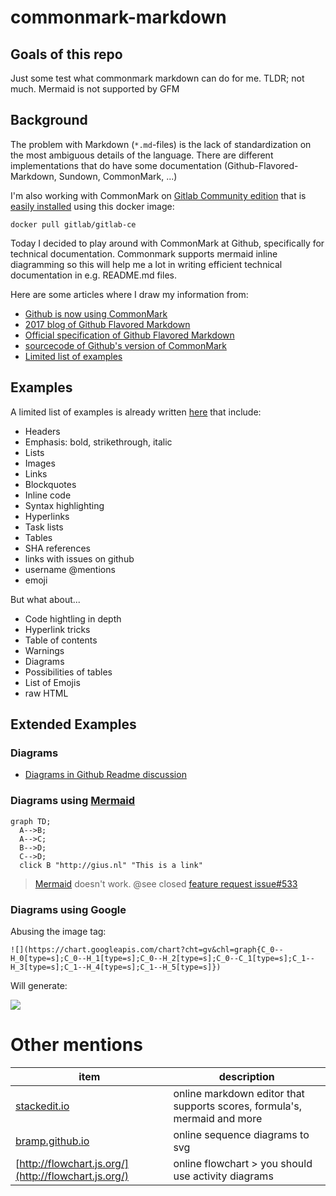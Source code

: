 # commonmark-markdown

## Goals of this repo

Just some test what commonmark markdown can do for me. TLDR; not much. Mermaid is not supported by GFM

## Background

The problem with Markdown (`*.md`-files) is the lack of standardization on the most ambiguous details of the language. There are different implementations that do have some documentation (Github-Flavored-Markdown, Sundown, CommonMark, ...)

I'm also working with CommonMark on [Gitlab Community edition](https://about.gitlab.com/) that is [easily installed](https://hub.docker.com/r/gitlab/gitlab-ce/) using this docker image:

```docker
docker pull gitlab/gitlab-ce
```

Today I decided to play around with CommonMark at Github, specifically for technical documentation. Commonmark supports mermaid inline diagramming so this will help me a lot in writing efficient technical documentation in e.g. README.md files.

Here are some articles where I draw my information from:

- [Github is now using CommonMark](https://talk.commonmark.org/t/github-is-now-using-commonmark-and-a-modified-version-of-cmark/2365)
- [2017 blog of Github Flavored Markdown](https://github.blog/2017-03-14-a-formal-spec-for-github-markdown/)
- [Official specification of Github Flavored Markdown](https://github.github.com/gfm/)
- [sourcecode of Github's version of CommonMark](https://github.com/github/cmark-gfm)
- [Limited list of examples](https://guides.github.com/features/mastering-markdown/)

## Examples

A limited list of examples is already written [here](https://guides.github.com/features/mastering-markdown/) that include:

- Headers
- Emphasis: bold, strikethrough, italic
- Lists
- Images
- Links
- Blockquotes
- Inline code
- Syntax highlighting
- Hyperlinks
- Task lists
- Tables
- SHA references
- links with issues on github
- username @mentions
- emoji

But what about...

- Code hightling in depth
- Hyperlink tricks
- Table of contents
- Warnings
- Diagrams
- Possibilities of tables
- List of Emojis
- raw HTML

## Extended Examples

### Diagrams

- [Diagrams in Github Readme discussion](https://gist.github.com/rodneyrehm/40e7946c0cff68a31cea)

### Diagrams using [Mermaid](https://mermaid-js.github.io/mermaid/#/)

```mermaid
graph TD;
  A-->B;
  A-->C;
  B-->D;
  C-->D;
  click B "http://gius.nl" "This is a link"
```

> [Mermaid](https://mermaid-js.github.io/mermaid/#/) doesn't work. @see closed [feature request issue#533](https://github.com/github/markup/issues/533)

### Diagrams using Google

Abusing the image tag:

`![](https://chart.googleapis.com/chart?cht=gv&chl=graph{C_0--H_0[type=s];C_0--H_1[type=s];C_0--H_2[type=s];C_0--C_1[type=s];C_1--H_3[type=s];C_1--H_4[type=s];C_1--H_5[type=s]})`

Will generate:

![](https://chart.googleapis.com/chart?cht=gv&chl=graph{C_0--H_0[type=s];C_0--H_1[type=s];C_0--H_2[type=s];C_0--C_1[type=s];C_1--H_3[type=s];C_1--H_4[type=s];C_1--H_5[type=s]})

# Other mentions

| item | description |
|---|---|
| [stackedit.io](stackedit.io) | online markdown editor that supports scores, formula's, mermaid and more |
| [bramp.github.io](https://bramp.github.io/js-sequence-diagrams/) | online sequence diagrams to svg |
| [http://flowchart.js.org/](http://flowchart.js.org/) | online flowchart > you should use activity diagrams |
